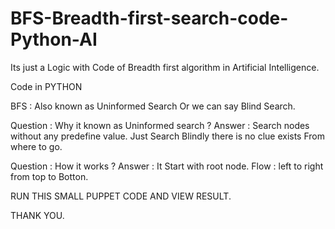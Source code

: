 # BFS-Breadth-first-search-code-Python-AI

Its just a Logic with Code of Breadth first algorithm in Artificial Intelligence.

Code in PYTHON

BFS :
  Also known as Uninformed Search Or we can say Blind Search.
  
  Question : Why it known as Uninformed search ?
  Answer   : Search nodes without any predefine value. 
             Just Search Blindly there is no clue exists From where to go.
 
 
  Question : How it works ?
  Answer   : It Start with root node.
             Flow : left to right from top to Botton. 
  
  
  RUN THIS SMALL PUPPET CODE AND VIEW RESULT.
  
  
  THANK YOU.
